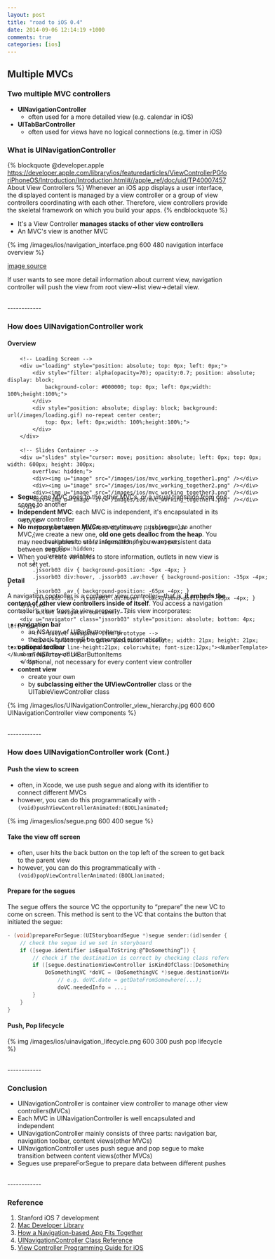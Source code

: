 ```yaml
---
layout: post
title: "road to iOS 0.4"
date: 2014-09-06 12:14:19 +1000
comments: true
categories: [ios]
---
```


## Multiple MVCs

### Two multiple MVC controllers
- **UINavigationController**
	- often used for a more detailed view (e.g. calendar in iOS)
- **UITabBarController**
	- often used for views have no logical connections (e.g. timer in iOS)

<!--more-->

### What is UINavigationController
{% blockquote @developer.apple https://developer.apple.com/library/ios/featuredarticles/ViewControllerPGforiPhoneOS/Introduction/Introduction.html#//apple_ref/doc/uid/TP40007457 About View Controllers %}
Whenever an iOS app displays a user interface, the displayed content is managed by a view controller or a group of view controllers coordinating with each other. Therefore, view controllers provide the skeletal framework on which you build your apps. 
{% endblockquote %}

- It's a View Controller **manages stacks of other view controllers**
- An MVC's view is another MVC

{% img /images/ios/navigation_interface.png 600 480 navigation interface overview %}

[image source](https://developer.apple.com/library/ios/featuredarticles/ViewControllerPGforiPhoneOS/Art/navigation_interface_2x.png)

If user wants to see more detail information about current view, navigation controller will push the view from root view->list view->detail view.

<br>
------------

### How does UINavigationController work

#### Overview 
<script type="text/javascript" src="/javascripts/libs/jssor.core.js"></script>
<script type="text/javascript" src="/javascripts/libs/jssor.utils.js"></script>
<script type="text/javascript" src="/javascripts/libs/jssor.slider.min.js"></script>
<script type="text/javascript" src="/javascripts/slides.js"></script>
<div id="slider1_container" style="position: relative; top: 0px; left: 0px; width: 600px;
        height: 300px;">

        <!-- Loading Screen -->
        <div u="loading" style="position: absolute; top: 0px; left: 0px;">
            <div style="filter: alpha(opacity=70); opacity:0.7; position: absolute; display: block;
                background-color: #000000; top: 0px; left: 0px;width: 100%;height:100%;">
            </div>
            <div style="position: absolute; display: block; background: url(/images/loading.gif) no-repeat center center;
                top: 0px; left: 0px;width: 100%;height:100%;">
            </div>
        </div>

        <!-- Slides Container -->
        <div u="slides" style="cursor: move; position: absolute; left: 0px; top: 0px; width: 600px; height: 300px;
            overflow: hidden;">
            <div><img u="image" src="/images/ios/mvc_working_together1.png" /></div>
            <div><img u="image" src="/images/ios/mvc_working_together2.png" /></div>
            <div><img u="image" src="/images/ios/mvc_working_together3.png" /></div>
            <div><img u="image" src="/images/ios/mvc_working_together4.png" /></div>
        </div>
        
        <style>
            .jssorb03 div, .jssorb03 div:hover, .jssorb03 .av
            {
                background: url(/images/b03.png) no-repeat;
                overflow:hidden;
                cursor: pointer;
            }
            .jssorb03 div { background-position: -5px -4px; }
            .jssorb03 div:hover, .jssorb03 .av:hover { background-position: -35px -4px; }
            .jssorb03 .av { background-position: -65px -4px; }
            .jssorb03 .dn, .jssorb03 .dn:hover { background-position: -95px -4px; }
        </style>
        <!-- bullet navigator container -->
        <div u="navigator" class="jssorb03" style="position: absolute; bottom: 4px; left: 6px;">
            <!-- bullet navigator item prototype -->
            <div u="prototype" style="position: absolute; width: 21px; height: 21px; text-align:center; line-height:21px; color:white; font-size:12px;"><NumberTemplate></NumberTemplate></div>
        </div>

</div>


- **Segue**: one MVC goes to the other MVCs, or a visual transition from one scene to another
- **Independent MVC**: each MVC is independent, it's encapsulated in its own view controller
- **No memory between MVCs**: everytime we push(segue) to another MVC, we create a new one, **old one gets dealloc from the heap**. You may need variables to store information if you want persistent data between segues
- When you create variables to store information, outlets in new view is not set yet.

#### Detail
A navigation controller is a container view controller—that is, **it embeds the content of other view controllers inside of itself**. You access a navigation controller’s view from its view property. This view incorporates: 

- **navigation bar**
	- an NSArray of UIBarButtonItems
	- the back button will be generated automatically
- **optional toolbar**
	- an NSArray of UIBarButtonItems
	- optional, not necessary for every content view controller
- **content view**
	- create your own
	- by **subclassing either the UIViewController** class or the UITableViewController class

{% img /images/ios/UINavigationController_view_hierarchy.jpg 600 600 UINavigationController view components %}

<br>
------------

### How does UINavigationController work (Cont.)

#### Push the view to screen
- often, in Xcode, we use push segue and along with its identifier to connect different MVCs
- however, you can do this programmatically with `- (void)pushViewControllerAnimated:(BOOL)animated;`

{% img /images/ios/segue.png 600 400 segue %}

#### Take the view off screen
- often, user hits the back button on the top left of the screen to get back to the parent view
- however, you can do this programmatically with `- (void)popViewControllerAnimated:(BOOL)animated;`

#### Prepare for the segues
The segue offers the source VC the opportunity to “prepare” the new VC to come on screen. This method is sent to the VC that contains the button that initiated the segue:

``` objective-c prepare for segue
- (void)prepareForSegue:(UIStoryboardSegue *)segue sender:(id)sender {
	// check the segue id we set in storyboard
    if ([segue.identifier isEqualToString:@“DoSomething”]) {
    	// check if the destination is correct by checking class reference
        if ([segue.destinationViewController isKindOfClass:[DoSomethingVC class]]) {
            DoSomethingVC *doVC = (DoSomethingVC *)segue.destinationViewController;
            	// e.g. doVC.date = getDateFromSomewhere(...);
				doVC.neededInfo = ...; 
		}
	}
}
```

#### Push, Pop lifecycle

{% img /images/ios/uinavigation_lifecycle.png 600 300 push pop lifecycle %}

<br>
------------

### Conclusion

- UINavigationController is container view controller to manage other view controllers(MVCs)
- Each MVC in UINavigationController is well encapsulated and independent
- UINavigationController mainly consists of three parts: navigation bar, navigation toolbar, content views(other MVCs)
- UINavigationController uses push segue and pop segue to make transition between content views(other MVCs)
- Segues use prepareForSegue to prepare data between different pushes

<br>
------------

### Reference
1. Stanford iOS 7 development
2. [Mac Developer Library](https://developer.apple.com/library/mac/navigation/)
3. [How a Navigation-based App Fits Together](http://adoptioncurve.net/archives/2013/04/how-a-navigation-based-app-fits-together)
4. [UINavigationController Class Reference](https://developer.apple.com/library/ios/documentation/uikit/reference/UINavigationController_Class/Reference/Reference.html#//apple_ref/occ/instp/UINavigationController/navigationBar)
5. [View Controller Programming Guide for iOS](https://developer.apple.com/library/ios/featuredarticles/ViewControllerPGforiPhoneOS/Introduction/Introduction.html#//apple_ref/doc/uid/TP40007457)

